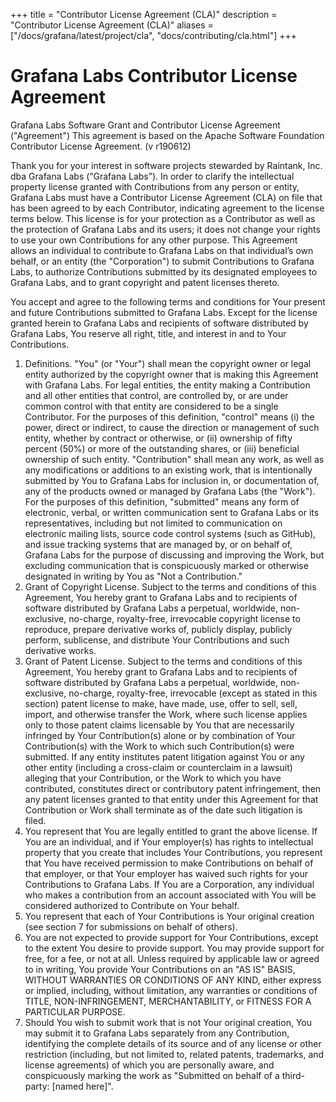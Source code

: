 +++
title = "Contributor License Agreement (CLA)"
description = "Contributor License Agreement (CLA)"
aliases = ["/docs/grafana/latest/project/cla", "docs/contributing/cla.html"]
+++
# Grafana Labs Contributor License Agreement

Grafana Labs
 Software Grant and Contributor License Agreement ("Agreement")
This agreement is based on the Apache Software Foundation Contributor License Agreement.
(v r190612)

Thank you for your interest in software projects stewarded by Raintank, Inc. dba Grafana Labs (“Grafana Labs”). In order to clarify the intellectual property license
 granted with Contributions from any person or entity, Grafana Labs
 must have a Contributor License Agreement (CLA) on file that has been
 agreed to by each Contributor, indicating agreement to the license terms
 below. This license is for your protection as a Contributor as well
 as the protection of Grafana Labs and its users; it does not change
 your rights to use your own Contributions for any other purpose.
 This Agreement allows an individual to contribute to Grafana Labs on that individual’s own behalf, or an entity (the "Corporation") to
 submit Contributions to Grafana Labs, to authorize Contributions
 submitted by its designated employees to Grafana Labs, and to grant
 copyright and patent licenses thereto.

You accept and agree to the following terms and conditions for Your
 present and future Contributions submitted to Grafana Labs. Except
 for the license granted herein to Grafana Labs and recipients of
 software distributed by Grafana Labs, You reserve all right, title,
 and interest in and to Your Contributions.
 1. Definitions.
 "You" (or "Your") shall mean the copyright owner or legal entity
 authorized by the copyright owner that is making this Agreement
 with Grafana Labs. For legal entities, the entity making a
 Contribution and all other entities that control, are controlled by,
 or are under common control with that entity are considered to be a
 single Contributor. For the purposes of this definition, "control"
 means (i) the power, direct or indirect, to cause the direction or
 management of such entity, whether by contract or otherwise, or
 (ii) ownership of fifty percent (50%) or more of the outstanding
 shares, or (iii) beneficial ownership of such entity.
 "Contribution" shall mean any work, as well as
 any modifications or additions to an existing work, that is intentionally
 submitted by You to Grafana Labs for inclusion in, or
 documentation of, any of the products owned or managed by Grafana Labs (the "Work"). For the purposes of this definition,
 "submitted" means any form of electronic, verbal, or written
 communication sent to Grafana Labs or its representatives,
 including but not limited to communication on electronic mailing
 lists, source code control systems (such as GitHub), and issue tracking systems
 that are managed by, or on behalf of, Grafana Labs for the
 purpose of discussing and improving the Work, but excluding
 communication that is conspicuously marked or otherwise designated
 in writing by You as "Not a Contribution."
 2. Grant of Copyright License. Subject to the terms and conditions
 of this Agreement, You hereby grant to Grafana Labs and to
 recipients of software distributed by Grafana Labs a perpetual,
 worldwide, non-exclusive, no-charge, royalty-free, irrevocable
 copyright license to reproduce, prepare derivative works of,
 publicly display, publicly perform, sublicense, and distribute
 Your Contributions and such derivative works.
 3. Grant of Patent License. Subject to the terms and conditions of
 this Agreement, You hereby grant to Grafana Labs and to recipients
 of software distributed by Grafana Labs a perpetual, worldwide,
 non-exclusive, no-charge, royalty-free, irrevocable (except as
 stated in this section) patent license to make, have made, use,
 offer to sell, sell, import, and otherwise transfer the Work,
 where such license applies only to those patent claims licensable
 by You that are necessarily infringed by Your Contribution(s)
 alone or by combination of Your Contribution(s) with the Work to
 which such Contribution(s) were submitted. If any entity institutes
 patent litigation against You or any other entity (including a
 cross-claim or counterclaim in a lawsuit) alleging that your
 Contribution, or the Work to which you have contributed, constitutes
 direct or contributory patent infringement, then any patent licenses
 granted to that entity under this Agreement for that Contribution or
 Work shall terminate as of the date such litigation is filed.
 4. You represent that You are legally entitled to grant the above
 license. If You are an individual, and if Your employer(s) has rights to intellectual property
 that you create that includes Your Contributions, you represent
 that You have received permission to make Contributions on behalf
 of that employer, or that Your employer has waived such rights for
 your Contributions to Grafana Labs.  If You are a Corporation, any individual who makes a contribution from an account associated with You will be considered authorized to Contribute on Your behalf.
 5. You represent that each of Your Contributions is Your original
 creation (see section 7 for submissions on behalf of others).
 6. You are not expected to provide support for Your Contributions,
 except to the extent You desire to provide support. You may provide
 support for free, for a fee, or not at all. Unless required by
 applicable law or agreed to in writing, You provide Your
 Contributions on an "AS IS" BASIS, WITHOUT WARRANTIES OR CONDITIONS
 OF ANY KIND, either express or implied, including, without
 limitation, any warranties or conditions of TITLE, NON-INFRINGEMENT,
 MERCHANTABILITY, or FITNESS FOR A PARTICULAR PURPOSE.
 7. Should You wish to submit work that is not Your original creation,
 You may submit it to Grafana Labs separately from any
 Contribution, identifying the complete details of its source and
 of any license or other restriction (including, but not limited
 to, related patents, trademarks, and license agreements) of which
 you are personally aware, and conspicuously marking the work as
 "Submitted on behalf of a third-party: [named here]".

